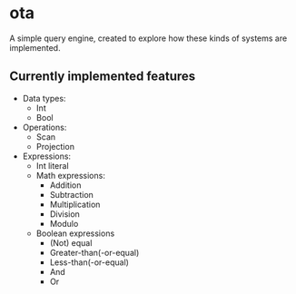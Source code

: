 # ota

A simple query engine, created to explore how these kinds of systems are implemented.

## Currently implemented features

- Data types:
  - Int
  - Bool
- Operations:
  - Scan
  - Projection
- Expressions:
  - Int literal
  - Math expressions:
    - Addition
    - Subtraction
    - Multiplication
    - Division
    - Modulo
  - Boolean expressions
    - (Not) equal
    - Greater-than(-or-equal)
    - Less-than(-or-equal)
    - And
    - Or
